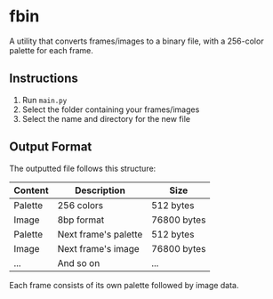 # fbin

A utility that converts frames/images to a binary file, with a 256-color palette for each frame.

## Instructions

1. Run `main.py`
2. Select the folder containing your frames/images
3. Select the name and directory for the new file

## Output Format

The outputted file follows this structure:

| Content | Description | Size |
|---------|-------------|------|
| Palette | 256 colors | 512 bytes |
| Image | 8bp format | 76800 bytes |
| Palette | Next frame's palette | 512 bytes |
| Image | Next frame's image | 76800 bytes |
| ... | And so on | ... |

Each frame consists of its own palette followed by image data.
